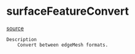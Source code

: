 # surfaceFeatureConvert

[source](github.com/OpenFOAM-jp/OpenFOAM-utilities-tutorials-jp/blob/master/v1906/surface/surfaceFeatureConvert/surfaceFeatureConvert.C/surfaceFeatureConvert.C)

```
Description
    Convert between edgeMesh formats.


```

